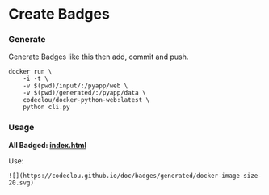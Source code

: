 # Create Badges


### Generate

Generate Badges like this then add, commit and push.

```
docker run \
    -i -t \
    -v $(pwd)/input/:/pyapp/web \
    -v $(pwd)/generated/:/pyapp/data \
    codeclou/docker-python-web:latest \
    python cli.py
```


### Usage

**All Badged: [index.html](https://codeclou.github.io/doc/badges/generated/)**

Use:

```
![](https://codeclou.github.io/doc/badges/generated/docker-image-size-20.svg)	
```